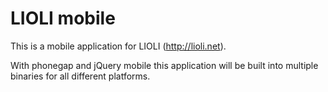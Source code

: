 LIOLI mobile
==========

This is a mobile application for LIOLI (http://lioli.net).

With phonegap and jQuery mobile this application will be built into multiple binaries for all different platforms.